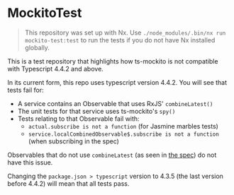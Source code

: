 # MockitoTest

> This repository was set up with Nx. Use `./node_modules/.bin/nx run mockito-test:test` to run the tests if you do not
> have Nx installed globally.

This is a test repository that highlights how ts-mockito is not compatible with Typescript 4.4.2 and above.

In its current form, this repo uses typescript version 4.4.2. You will see that tests fail for:

- A service contains an Observable that uses RxJS' `combineLatest()`
- The unit tests for that service uses ts-mockito's `spy()`
- Tests relating to that Observable fail with:
  - `actual.subscribe is not a function` (for Jasmine marbles tests)
  - `service.localCombinedObservable$.subscribe is not a function` (when subscribing in the spec)

Observables that do not use `combineLatest` (as seen in [the spec](apps/mockito-test/src/app/example.service.spec.ts))
do not have this issue.

Changing the `package.json > typescript` version to 4.3.5 (the last version before 4.4.2) will mean that all tests pass.
